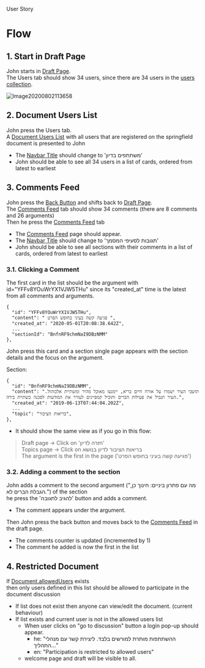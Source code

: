 User Story
# Flow 
## 1. <a id="start_in_draft_page_step">Start in Draft Page</a>
John starts in [Draft Page](../../VotingPage/README.md#draft_page).<br>
The Users tab should show 34 users, since there are 34 users in the [users collection](https://github.com/wonderfloyd/Consenz_TE0/blob/master/database/consenz-test-environment-0/collections/users.json).

![Image20200802113658](https://user-images.githubusercontent.com/12394551/89119167-b2f7af80-d4b4-11ea-9eb1-f8794668e374.png)

## 2. <a id="document_users_list_step">Document Users List</a>
John press the Users tab.<br>
A [Document Users List](../README.md#document_users_list) with all users that are registered on the springfield document is presented to John
- The [Navbar Title](../README.md#navbar_title_topic) should change to 'משתתפים בדיון'
- John should be able to see all 34 users in a list of cards, ordered from latest to earliest
## 3. <a id="comments_feed_step">Comments Feed</a>
John press the [Back Button](../../VotingPage/README.md#back_button_element) and shifts back to [Draft Page](../../VotingPage/README.md#draft_page).<br>
The [Comments Feed](../README.md#comments_feed) tab should show 34 comments (there are 8 comments and 26 arguments)<br>
Then he press the [Comments Feed](../README.md#comments_feed) tab
- The [Comments Feed](../README.md#comments_feed) page should appear.
- The [Navbar Title](../README.md#navbar_title_topic) should change to 'תגובות לסעיפי המסמך'
- John should be able to see all sections with their comments in a list of cards, ordered from latest to earliest

### 3.1. <a id="clicking_a_comment_step">Clicking a Comment</a>
The first card in the list should be the argument with id="YFFv8YOuWrYX1VJW5THu" since its "created_at" time is the latest from all comments and arguments.<br>

    {
      "id": "YFFv8YOuWrYX1VJW5THu",
      "content": " פגיעה קשה בעיני בחופש הפרט ",
      "created_at": "2020-05-01T20:08:38.642Z",
      ...
      "sectionId": "BnfnRF9chmNaI9DBzNMM"
    },
John press this card and a section single page appears with the section details and the focus on the argument.

Section:

    {
      "id": "BnfnRF9chmNaI9DBzNMM",
      "content": "תושבי העיר ישמרו על אורח חיים בריא, יימנעו מאוכל מהיר ומשתיית אלכוהול. העיר תגביל את פעילות הברים ותוביל קמפיינים לעורר את המודעות לסכנה בשתיית בירה.",
      "created_at": "2019-06-13T07:44:04.202Z",
      ...
      "topic": "בריאות הציבור",
    },

- It should show the same view as if you go in this flow:
> Draft page -> Click on 'חזרה לדיון'<br>
> Topics page -> Click on בריאות הציבור לדיון בנושא<br>
> The argument is the first in the page ('פגיעה קשה בעיני בחופש הפרט')

### 3.2. <a id="adding_a_comment_to_the_section_element">Adding a comment to the section</a>
John adds a comment to the second argument ("מה עם פתרון ביניים: חינוך כן, הגבלת הברים לא.") of the section<br>
he press the 'להגיב לתגובה' button and adds a comment.<br>
- The comment appears under the argument.

Then John press the back button and moves back to the [Comments Feed](../README.md#comments_feed) in the draft page.
- The comments counter is updated (incremented by 1)
- The comment he added is now the first in the list

## 4. <a id="restricted_document_step">Restricted Document</a>
If [Document.allowedUsers](../../data_model.md#document_allowedusers) exists<br>
then only users defined in this list should be allowed to participate in the document discussion
- If list does not exist then anyone can view/edit the document. (current behaviour)
- If list exists and current user is not in the allowed users list
  - When user clicks on "go to discussion" button a login pop-up should appear.
    - he: "ההשתתפות מותרת למורשים בלבד. ליצירת קשר עם מנהלי התהליך..."
    - en: "Participation is restricted to allowed users"
  - welcome page and draft will be visible to all.



